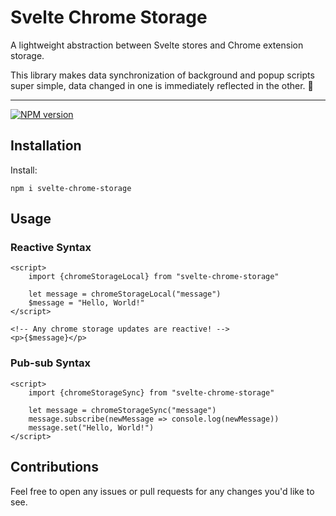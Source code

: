# Svelte Chrome Storage

A lightweight abstraction between Svelte stores and Chrome extension storage.

This library makes data synchronization of background and popup scripts super simple,
data changed in one is immediately reflected in the other. 🚀

-----

[![NPM version](https://img.shields.io/npm/v/svelte-chrome-storage)](https://www.npmjs.com/package/svelte-chrome-storage)

## Installation

Install:

```shell
npm i svelte-chrome-storage
```

## Usage

### Reactive Syntax

```sveltehtml
<script>
    import {chromeStorageLocal} from "svelte-chrome-storage"
    
    let message = chromeStorageLocal("message")
    $message = "Hello, World!"
</script>

<!-- Any chrome storage updates are reactive! -->
<p>{$message}</p>
```

### Pub-sub Syntax

```sveltehtml
<script>
    import {chromeStorageSync} from "svelte-chrome-storage"
    
    let message = chromeStorageSync("message")
    message.subscribe(newMessage => console.log(newMessage))
    message.set("Hello, World!")
</script>
```

## Contributions

Feel free to open any issues or pull requests for any changes you'd like to see.